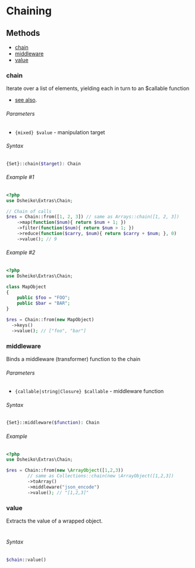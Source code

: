 # Chaining

## Methods

- [chain](#chain)
- [middleware](#middleware)
- [value](#value)


### chain

Iterate over a list of elements, yielding each in turn to an $callable function
- [see also](http://underscorejs.org/#each).

###### Parameters
- `{mixed} $value` - manipulation target

###### Syntax
```php
{Set}::chain($target): Chain
```

###### Example #1
```php
<?php
use Dsheiko\Extras\Chain;

// Chain of calls
$res = Chain::from([1, 2, 3]) // same as Arrays::chain([1, 2, 3])
    ->map(function($num){ return $num + 1; })
    ->filter(function($num){ return $num > 1; })
    ->reduce(function($carry, $num){ return $carry + $num; }, 0)
    ->value(); // 9
```

###### Example #2
```php
<?php
use Dsheiko\Extras\Chain;

class MapObject
{
    public $foo = "FOO";
    public $bar = "BAR";
}

$res = Chain::from(new MapObject)
  ->keys()
  ->value(); // ["foo", "bar"]
```

### middleware

Binds a middleware (transformer) function to the chain

###### Parameters
- `{callable|string|Closure} $callable` - middleware function

###### Syntax
```php
{Set}::middleware($function): Chain
```

###### Example
```php
<?php
use Dsheiko\Extras\Chain;

$res = Chain::from(new \ArrayObject([1,2,3))
        // same as Collections::chain(new \ArrayObject([1,2,3])
        ->toArray()
        ->middleware("json_encode")
        ->value(); // "[1,2,3]"
```

### value

Extracts the value of a wrapped object.

#
###### Syntax
```php
$chain::value()
```
